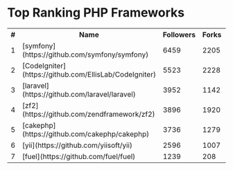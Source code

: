 Top Ranking PHP Frameworks
==========================

<table><tr><th>#</th><th>Name</th><th>Followers</th><th>Forks</th><th>Issues</th></tr><tr><td>1</td><td>[symfony](https://github.com/symfony/symfony)</td><td>6459</td><td>2205</td><td>601</td></tr><tr><td>2</td><td>[CodeIgniter](https://github.com/EllisLab/CodeIgniter)</td><td>5523</td><td>2228</td><td>203</td></tr><tr><td>3</td><td>[laravel](https://github.com/laravel/laravel)</td><td>3952</td><td>1142</td><td>32</td></tr><tr><td>4</td><td>[zf2](https://github.com/zendframework/zf2)</td><td>3896</td><td>1920</td><td>251</td></tr><tr><td>5</td><td>[cakephp](https://github.com/cakephp/cakephp)</td><td>3736</td><td>1279</td><td>30</td></tr><tr><td>6</td><td>[yii](https://github.com/yiisoft/yii)</td><td>2596</td><td>1007</td><td>484</td></tr><tr><td>7</td><td>[fuel](https://github.com/fuel/fuel)</td><td>1239</td><td>208</td><td>1</td></tr>
